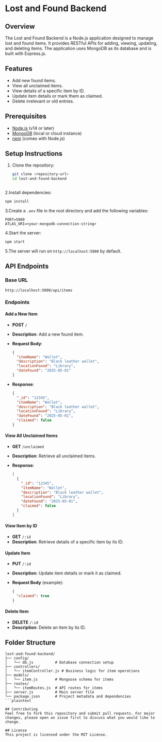 # Lost and Found Backend

## Overview

The Lost and Found Backend is a Node.js application designed to manage lost and found items. It provides RESTful APIs for adding, viewing, updating, and deleting items. The application uses MongoDB as its database and is built with Express.js.

## Features

- Add new found items.
- View all unclaimed items.
- View details of a specific item by ID.
- Update item details or mark them as claimed.
- Delete irrelevant or old entries.

## Prerequisites

- [Node.js](https://nodejs.org/) (v14 or later)
- [MongoDB](https://www.mongodb.com/) (local or cloud instance)
- [npm](https://www.npmjs.com/) (comes with Node.js)

## Setup Instructions

1. Clone the repository:

   ```bash
   git clone <repository-url>
   cd lost-and-found-backend
  
2.Install dependencies:

   ```bash
   npm install
   ```

3.Create a `.env` file in the root directory and add the following variables:

   ```env
   PORT=5000
   ATLAS_URI=<your-mongodb-connection-string>
   ```

4.Start the server:

   ```bash
   npm start
   ```

5.The server will run on `http://localhost:5000` by default.

## API Endpoints

### Base URL

`http://localhost:5000/api/items`

### Endpoints

#### Add a New Item

- **POST** `/`
- **Description**: Add a new found item.
- **Request Body**:

  ```json
  {
    "itemName": "Wallet",
    "description": "Black leather wallet",
    "locationFound": "Library",
    "dateFound": "2025-05-01"
  }
  ```

- **Response**:

  ```json
  {
    "_id": "12345",
    "itemName": "Wallet",
    "description": "Black leather wallet",
    "locationFound": "Library",
    "dateFound": "2025-05-01",
    "claimed": false
  }
  ```

#### View All Unclaimed Items

- **GET** `/unclaimed`
- **Description**: Retrieve all unclaimed items.
- **Response**:

  ```json
  [
    {
      "_id": "12345",
      "itemName": "Wallet",
      "description": "Black leather wallet",
      "locationFound": "Library",
      "dateFound": "2025-05-01",
      "claimed": false
    }
  ]
  ```

#### View Item by ID

- **GET** `/:id`
- **Description**: Retrieve details of a specific item by its ID.

#### Update Item

- **PUT** `/:id`
- **Description**: Update item details or mark it as claimed.
- **Request Body** (example):

  ```json
  {
    "claimed": true
  }
  ```

#### Delete Item

- **DELETE** `/:id`
- **Description**: Delete an item by its ID.

## Folder Structure

```plaintext
lost-and-found-backend/
├── config/
│   └── db.js          # Database connection setup
├── controllers/
│   └── itemController.js # Business logic for item operations
├── models/
│   └── item.js        # Mongoose schema for items
├── routes/
│   └── itemRoutes.js  # API routes for items
├── server.js          # Main server file
└── package.json       # Project metadata and dependencies
```plaintext

## Contributing
Feel free to fork this repository and submit pull requests. For major changes, please open an issue first to discuss what you would like to change.

## License
This project is licensed under the MIT License.
